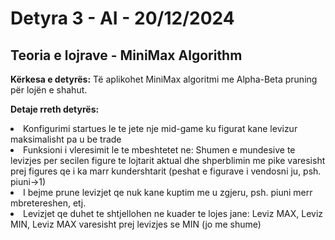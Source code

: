 # Detyra 3 - AI - 20/12/2024

## Teoria e lojrave - MiniMax Algorithm 

**Kërkesa e detyrës:** Të aplikohet MiniMax algoritmi me Alpha-Beta pruning për lojën e shahut.

**Detaje rreth detyrës:**
<li>Konfigurimi startues le te jete nje mid-game ku figurat kane levizur maksimalisht pa u be trade</li>
<li>Funksioni i vleresimit le te mbeshtetet ne: Shumen e mundesive te levizjes per secilen figure te lojtarit aktual dhe shperblimin me pike varesisht prej figures qe i ka marr kundershtarit (peshat e figurave i vendosni ju, psh. piuni->1)</li>
<li>I bejme prune levizjet qe nuk kane kuptim me u zgjeru, psh. piuni merr mbretereshen, etj.</li>
<li> Levizjet qe duhet te shtjellohen ne kuader te lojes jane: Leviz MAX, Leviz MIN, Leviz MAX varesisht prej levizjes se MIN (jo me shume) </li>

